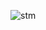![stm](https://user-images.githubusercontent.com/74095539/209775551-2f145ce9-150b-4ef0-814b-536dd4a2f51f.png)
